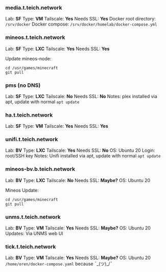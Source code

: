 ### media.t.teich.network

Lab: **SF**
Type: **VM**
Tailscale: **Yes**
Needs SSL: **Yes**
Docker root directory: `/srv/docker` 
Docker compose: `/srv/docker/homelab/docker-compose.yml`

### mineos.t.teich.network

Lab: **SF**
Type: **LXC**
Tailscale: **Yes**
Needs SSL: **Yes**

Update mineos-node:
```
cd /usr/games/minecraft
git pull
```

### pms (no DNS)

Lab: **SF**
Type: **LXC**
Tailscale: **No**
Needs SSL: **No**
Notes: plex installed via apt, update with normal `apt update`

### ha.t.teich.network

Lab: **SF**
Type: **VM**
Tailscale: **Yes**
Needs SSL: **Yes**

### unifi.t.teich.network	

Lab: **BV**
Type: **LXC**
Tailscale: **Yes**
Needs SSL: **No**
OS: Ubuntu 20
Login: root/SSH key
Notes: Unifi installed via apt, update with normal `apt update`

### mineos-bv.b.teich.network

Lab: **BV**
Type: **LXC**
Tailscale: **No**
Needs SSL: **Maybe?**
OS: Ubuntu 20

Mineos Update:
```
cd /usr/games/minecraft
git pull
```

### unms.t.teich.network

Lab: **BV**
Type: **VM**
Tailscale: **Yes**
Needs SSL: **Maybe?**
OS: Ubuntu 20
Updates: Via UNMS web UI

### tick.t.teich.network

Lab: **BV**
Type: **VM**
Tailscale: **Yes**
Needs SSL: **Maybe?**
OS: Ubuntu 20
`/home/oren/docker-compose.yaml` because ¯\_(ツ)_/¯

